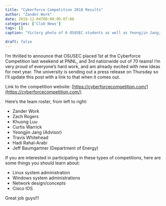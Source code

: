 ```yaml
---
title: "Cyberforce Competition 2018 Results"
author: "Zander Work"
date: 2018-12-04T00:00:00-07:00
categories: ['Club News']
tags: []
caption: "Victory photo of 6 OSUSEC students as well as Yeongjin Jang, and a representative from the Department of Energy."

draft: false
---
```


I’m thrilled to announce that OSUSEC placed 1st at the Cyberforce Competition last weekend at PNNL, and 3rd nationwide out of 70 teams! I’m very proud of everyone’s hard work, and am already excited with new ideas for next year. The university is sending out a press release on Thursday so I’ll update this post with a link to that when it comes out.

Link to the competition website: [https://cyberforcecompetition.com/](https://cyberforcecompetition.com/)

Here’s the team roster, from left to right:

- Zander Work
- Zach Rogers
- Khuong Luu
- Curtis Warrick
- Yeongjin Jang (Advisor)
- Travis Whitehead
- Hadi Rahal-Arabi
- Jeff Baumgartner (Department of Energy)

If you are interested in participating in these types of competitions, here are some things you should learn about:

- Linux system administration
- Windows system administrations
- Network design/concepts
- Cisco IOS

Great job guys!!!